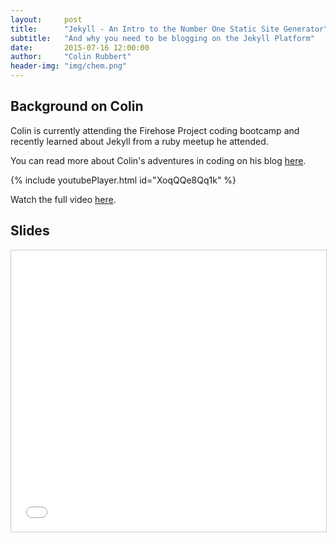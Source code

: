 ```yaml
---
layout:     post
title:      "Jekyll - An Intro to the Number One Static Site Generator"
subtitle:   "And why you need to be blogging on the Jekyll Platform"
date:       2015-07-16 12:00:00
author:     "Colin Rubbert"
header-img: "img/chem.png"
---
```


## Background on Colin

Colin is currently attending the Firehose Project coding bootcamp and recently learned about Jekyll from a ruby meetup he attended.

You can read more about Colin's adventures in coding on his blog [here](http://www.colinrubbert.com/blog).

{% include youtubePlayer.html id="XoqQQe8Qq1k" %}


Watch the full video [here](https://www.youtube.com/watch?v=t8_Im3rjMAs&index=1&list=PL2YbofhST_KwUpFU9TlQ6RNlqJp_A_f96).

## Slides

<iframe src="//www.slideshare.net/slideshow/embed_code/key/zszVcHjHQOcEII" width="900" height="450" frameborder="0" marginwidth="0" marginheight="0" scrolling="no" style="border:1px solid #CCC; border-width:1px; margin-bottom:5px; max-width: 100%;" allowfullscreen> </iframe>